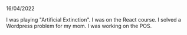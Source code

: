 16/04/2022

I was playing "Artificial Extinction". I was on the React course. I solved a Wordpress problem for my mom. I was working on the POS. 